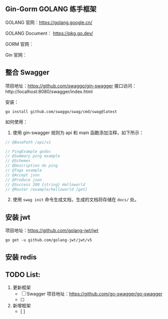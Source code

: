 ## Gin-Gorm GOLANG 练手框架

GOLANG 官网：https://golang.google.cn/

GOLANG Document： https://pkg.go.dev/

GORM 官网：

Gin 官网：

## 整合 Swagger

项目地址：https://github.com/swaggo/gin-swagger
接口访问：http://localhost:8080/swagger/index.html

安装：

```shell
go install github.com/swaggo/swag/cmd/swag@latest
```

如何使用：

1. 使用 gin-swagger 规则为 api 和 main 函数添加注释，如下所示：

```go
// @BasePath /api/v1

// PingExample godoc
// @Summary ping example
// @Schemes
// @Description do ping
// @Tags example
// @Accept json
// @Produce json
// @Success 200 {string} Helloworld
// @Router /example/helloworld [get]
```

2. 使用 `swag init` 命令生成文档，生成的文档将存储在 `docs/` 处。

## 安装 jwt

项目地址：https://github.com/golang-jwt/jwt

```shell
go get -u github.com/golang-jwt/jwt/v5
```

## 安装 redis

## TODO List:

1. 更新框架
   - [ ] Swagger
         项目地址：https://github.com/go-swagger/go-swagger
   - [ ]
2. 新增框架
   - [ ]
